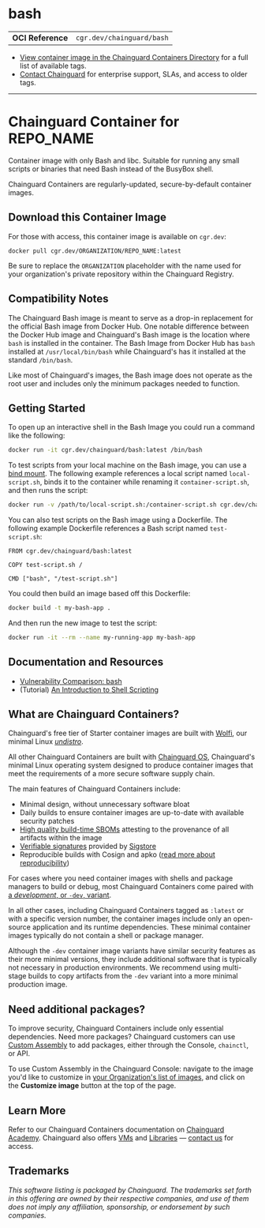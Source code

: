 <!--monopod:start-->
# bash
| | |
| - | - |
| **OCI Reference** | `cgr.dev/chainguard/bash` |


* [View container image in the Chainguard Containers Directory](https://images.chainguard.dev/directory/image/bash/versions) for a full list of available tags.
* [Contact Chainguard](https://www.chainguard.dev/contact?utm_source=readmes) for enterprise support, SLAs, and access to older tags.

---
<!--monopod:end-->

<!--overview:start-->
# Chainguard Container for REPO_NAME

Container image with only Bash and libc. Suitable for running any small scripts or binaries that need Bash instead of the BusyBox shell.

Chainguard Containers are regularly-updated, secure-by-default container images.
<!--overview:end-->

<!--getting:start-->
## Download this Container Image
For those with access, this container image is available on `cgr.dev`:

```
docker pull cgr.dev/ORGANIZATION/REPO_NAME:latest
```

Be sure to replace the `ORGANIZATION` placeholder with the name used for your organization's private repository within the Chainguard Registry.
<!--getting:end-->

<!--body:start-->
## Compatibility Notes

The Chainguard Bash image is meant to serve as a drop-in replacement for the official Bash image from Docker Hub. One notable difference between the Docker Hub image and Chainguard's Bash image is the location where `bash` is installed in the container. The Bash Image from Docker Hub has `bash` installed at `/usr/local/bin/bash` while Chainguard's has it installed at the standard `/bin/bash`.

Like most of Chainguard's images, the Bash image does not operate as the root user and includes only the minimum packages needed to function. 

## Getting Started

To open up an interactive shell in the Bash Image you could run a command like the following:

```sh
docker run -it cgr.dev/chainguard/bash:latest /bin/bash
```

To test scripts from your local machine on the Bash image, you can use a [bind mount](https://docs.docker.com/engine/storage/bind-mounts/). The following example references a local script named `local-script.sh`, binds it to the container while renaming it `container-script.sh`, and then runs the script:

```sh
docker run -v /path/to/local-script.sh:/container-script.sh cgr.dev/chainguard/bash:latest /container-script.sh
```

You can also test scripts on the Bash image using a Dockerfile. The following example Dockerfile references a Bash script named `test-script.sh`:

```
FROM cgr.dev/chainguard/bash:latest

COPY test-script.sh /

CMD ["bash", "/test-script.sh"]
```

You could then build an image based off this Dockerfile:

```sh
docker build -t my-bash-app .
```

And then run the new image to test the script:

```sh
docker run -it --rm --name my-running-app my-bash-app
```

## Documentation and Resources

* [Vulnerability Comparison: bash](https://edu.chainguard.dev/chainguard/chainguard-images/vuln-comparison/bash/)
* (Tutorial) [An Introduction to Shell Scripting](https://www.digitalocean.com/community/tutorial-series/an-introduction-to-shell-scripting)
<!--body:end-->

## What are Chainguard Containers?

Chainguard's free tier of Starter container images are built with [Wolfi](https://edu.chainguard.dev/open-source/wolfi/overview?utm_source=readmes), our minimal Linux _[undistro](https://edu.chainguard.dev/open-source/wolfi/overview/#why-undistro)_.

All other Chainguard Containers are built with [Chainguard OS](https://edu.chainguard.dev/chainguard/chainguard-os/overview/?utm_source=readmes), Chainguard's minimal Linux operating system designed to produce container images that meet the requirements of a more secure software supply chain.

The main features of Chainguard Containers include:

* Minimal design, without unnecessary software bloat
* Daily builds to ensure container images are up-to-date with available security patches
* [High quality build-time SBOMs](https://edu.chainguard.dev/chainguard/chainguard-images/working-with-images/retrieve-image-sboms/?utm_source=readmes) attesting to the provenance of all artifacts within the image
* [Verifiable signatures](https://edu.chainguard.dev/chainguard/chainguard-images/working-with-images/retrieve-image-sboms/) provided by [Sigstore](https://edu.chainguard.dev/open-source/sigstore/cosign/an-introduction-to-cosign/?utm_source=readmes)
* Reproducible builds with Cosign and apko ([read more about reproducibility](https://www.chainguard.dev/unchained/reproducing-chainguards-reproducible-image-builds?utm_source=readmes))

For cases where you need container images with shells and package managers to build or debug, most Chainguard Containers come paired with [a *development*, or `-dev`, variant](https://edu.chainguard.dev/chainguard/chainguard-images/about/differences-development-production/).

In all other cases, including Chainguard Containers tagged as `:latest` or with a specific version number, the container images include only an open-source application and its runtime dependencies. These minimal container images typically do not contain a shell or package manager.

Although the `-dev` container image variants have similar security features as their more minimal versions, they include additional software that is typically not necessary in production environments. We recommend using multi-stage builds to copy artifacts from the `-dev` variant into a more minimal production image.

## Need additional packages?

To improve security, Chainguard Containers include only essential dependencies. Need more packages? Chainguard customers can use [Custom Assembly](https://edu.chainguard.dev/chainguard/chainguard-images/features/ca-docs/custom-assembly/) to add packages, either through the Console, `chainctl`, or API.

To use Custom Assembly in the Chainguard Console: navigate to the image you'd like to customize in [your Organization's list of images](https://console.chainguard.dev/images/organization), and click on the **Customize image** button at the top of the page.

## Learn More

Refer to our Chainguard Containers documentation on [Chainguard Academy](https://edu.chainguard.dev/?utm_source=readmes). Chainguard also offers [VMs](https://www.chainguard.dev/vms?utm_source=readmes) and [Libraries](https://www.chainguard.dev/libraries?utm_source=readmes) — [contact us](https://www.chainguard.dev/contact?utm_source=readmes) for access.
 

## Trademarks

_This software listing is packaged by Chainguard. The trademarks set forth in this offering are owned by their respective companies, and use of them does not imply any affiliation, sponsorship, or endorsement by such companies._